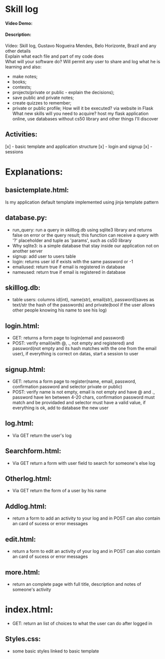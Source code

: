 # Skill log
#### Video Demo:  <URL HERE>
#### Description:
Vídeo: Skill log, Gustavo Nogueira Mendes, Belo Horizonte, Brazil and any other details<br>
Explain what each file and part of my code does<br>
What will your software do? Will permit any user to share and log what he is learning and also:
- make notes;
- books;
- contests;
- projects(private or public - explain the decisions);
- save public and private notes;
- create quizzes to remember;
- private or public profile;
How will it be executed? via website in Flask<br>
What new skills will you need to acquire? host my flask application online, use databases without cs50 library and other things I'll discover

## Activities:
[x] - basic template and application structure
[x] - login and signup
[x] - sessions

# Explanations:
## basictemplate.html:
Is my application default template implemented using jinja template pattern

## database.py:
- run_query: run a query in skilllog.db using sqlite3 library and returns false on error or the query result; this function can receive a query with '?' placeholder and tuple as 'params', such as cs50 library
- Why sqlite3: is a simple database that stay inside our application not on another server
- signup: add user to users table
- login: returns user id if exists with the same password or -1
- emailused: return true if email is registered in database
- nameused: return true if email is registered in database

## skilllog.db:
- table users: columns id(int), name(str), email(str), password(saves as text/str the hash of the passwords) and private(bool if the user allows other people knowing his name to see his log)

## login.html:
- GET: returns a form page to login(email and password)
- POST: verify email(with @, ., not empty and registered) and password(not empty and its hash matches with the one from the email user), if everything is correct on datas, start a session to user

## signup.html:
- GET: returns a form page to register(name, email, password, confirmation password and selector private or public)
- POST: verify name is not empty, email is not empty and have @ and ., password have len between 4-20 chars, confirmation password must match and be providaded and selector must have a valid value, if everything is ok, add to database the new user

## log.html:
- Via GET return the user's log

## Searchform.html:
- Via GET return a form with user field to search for someone's else log

## Otherlog.html:
- Via GET return the form of a user by his name

## Addlog.html:
- return a form to add an activity to your log and in POST can also contain an card of sucess or error messages

## edit.html:
- return a form to edit an activity of your log and in POST can also contain an card of sucess or error messages

## more.html:
- return an complete page with full title, description and notes of someone's activity

# index.html:
- GET: return an list of choices to what the user can do after logged in

## Styles.css:
- some basic styles linked to basic template